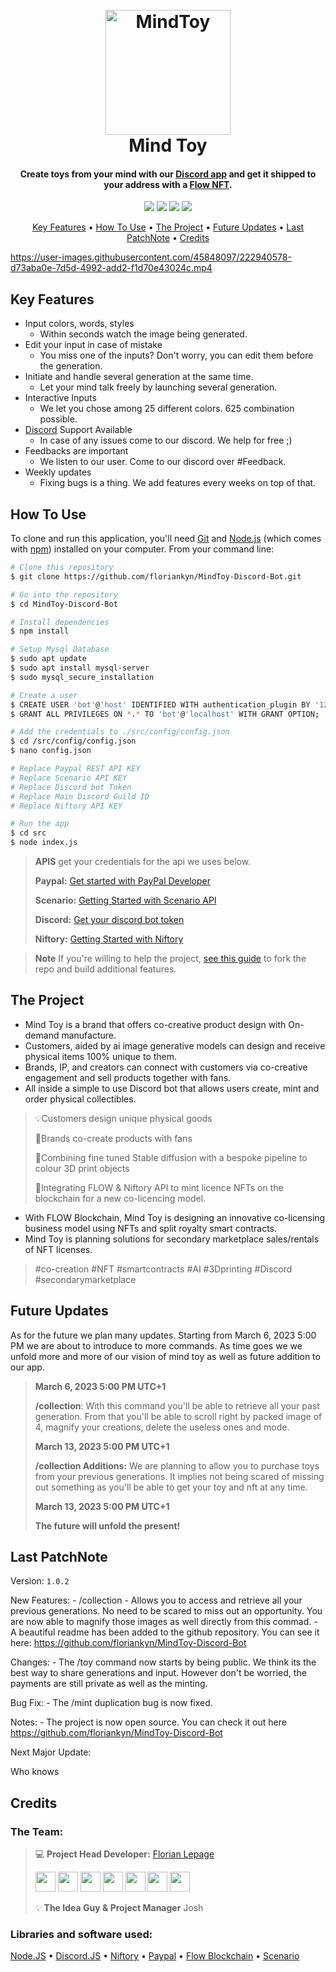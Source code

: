 <h1 align="center">
  <br>
  <a href="https://discord.gg/DrBvwzpt5B"><img src="https://i.imgur.com/rL8S37S.png" alt="MindToy" width="200"></a>
  <br>
    Mind Toy
  <br>
</h1>

<h4 align="center">Create toys from your mind with our <a href="https://discord.gg/DrBvwzpt5B" target="_blank">Discord app</a> and get it shipped to your address with a <a href="https://flow.com/">Flow NFT</a>.</h4>

<p align="center">
  <a href="https://badge.fury.io/js/electron-markdownify"><img src="https://img.shields.io/github/package-json/dependency-version/floriankyn/MindToy-Discord-Bot/discord.js"></a>
  <a href="https://flow.com/"><img src="https://img.shields.io/badge/Flow-chain-green"></a>
  <a href="https://www.niftory.com/"> <img src="https://img.shields.io/badge/Niftory-%5E1.0.0-blueviolet"></a>
  <a href="https://developer.paypal.com/api/rest/"><img src="https://img.shields.io/badge/Paypal%20API-v1-blue"></a>
</p>

<p align="center">
  <a href="#key-features">Key Features</a> •
  <a href="#how-to-use">How To Use</a> •
  <a href="#The-Project">The Project</a> •
  <a href="#Future-Updates">Future Updates</a> •
  <a href="#Last-PatchNote">Last PatchNote</a> •
  <a href="#Credits">Credits</a>
</p>


https://user-images.githubusercontent.com/45848097/222940578-d73aba0e-7d5d-4992-add2-f1d70e43024c.mp4


## Key Features

* Input colors, words, styles
    - Within seconds watch the image being generated.
* Edit your input in case of mistake
    - You miss one of the inputs? Don't worry, you can edit them before the generation.
* Initiate and handle several generation at the same time.
    - Let your mind talk freely by launching several generation.
* Interactive Inputs
    - We let you chose among 25 different colors. 625 combination possible.
* [Discord](https://discord.gg/dHbBAPnySx/) Support Available
    - In case of any issues come to our discord. We help for free ;)
* Feedbacks are important
    - We listen to our user. Come to our discord over #Feedback.
* Weekly updates
    - Fixing bugs is a thing. We add features every weeks on top of that.

## How To Use

To clone and run this application, you'll need [Git](https://git-scm.com) and [Node.js](https://nodejs.org/en/download/) (which comes with [npm](http://npmjs.com)) installed on your computer. From your command line:

```bash
# Clone this repository
$ git clone https://github.com/floriankyn/MindToy-Discord-Bot.git

# Go into the repository
$ cd MindToy-Discord-Bot

# Install dependencies
$ npm install

# Setup Mysql Database
$ sudo apt update
$ sudo apt install mysql-server
$ sudo mysql_secure_installation

# Create a user
$ CREATE USER 'bot'@'host' IDENTIFIED WITH authentication_plugin BY '123456789';
$ GRANT ALL PRIVILEGES ON *.* TO 'bot'@'localhost' WITH GRANT OPTION;

# Add the credentials to ./src/config/config.json
$ cd /src/config/config.json
$ nano config.json

# Replace Paypal REST API KEY
# Replace Scenario API KEY
# Replace Discord bot Token
# Replace Main Discord Guild ID
# Replace Niftory API KEY

# Run the app
$ cd src
$ node index.js
```

> **APIS**
> get your credentials for the api we uses below.
>
> **Paypal:** [Get started with PayPal Developer](https://developer.paypal.com/api/rest/)
>
> **Scenario:** [Getting Started with Scenario API](https://docs.scenario.gg/docs/getting-started)
>
> **Discord:** [Get your discord bot token](https://www.writebots.com/discord-bot-token/)
>
> **Niftory:** [Getting Started with Niftory](https://docs.niftory.com/home/get-your-api-keys)
>

> **Note**
> If you're willing to help the project, [see this guide](https://blog.scottlowe.org/2015/01/27/using-fork-branch-git-workflow/) to fork the repo and build additional features.

## The Project

* Mind Toy is a brand that offers co-creative product design with On-demand manufacture.
* Customers, aided by ai image generative models can design and receive physical items 100% unique to them.
* Brands, IP, and creators can connect with customers via co-creative engagement and sell products together with fans.
* All inside a simple to use Discord bot that allows users create, mint and order physical collectibles.

> 💡Customers design unique physical goods
>
> 🤝Brands co-create products with fans
>
> 🧠Combining fine tuned Stable diffusion with a bespoke pipeline to colour 3D print objects
>
> 🚀Integrating FLOW & Niftory API to mint licence NFTs on the blockchain for a new co-licencing model.

* With FLOW Blockchain, Mind Toy is designing an innovative co-licensing business model using NFTs and split royalty smart contracts.
* Mind Toy is planning solutions for secondary marketplace sales/rentals of NFT licenses.

> #co-creation #NFT #smartcontracts #AI #3Dprinting #Discord #secondarymarketplace

## Future Updates

As for the future we plan many updates. Starting from March 6, 2023 5:00 PM we are about to introduce to more commands. As time goes we we unfold more and more of our vision of mind toy as well as future addition to our app.

> **March 6, 2023 5:00 PM UTC+1**
>
> **/collection**: With this command you'll be able to retrieve all your past generation. From that you'll be able to scroll right by packed image of 4, magnify your creations, delete the useless ones and mode.
>
> **March 13, 2023 5:00 PM UTC+1**
>
> **/collection Additions:** We are planning to allow you to purchase toys from your previous generations. It implies not being scared of missing out something as you'll be able to get your toy and nft at any time.
>
> **March 13, 2023 5:00 PM UTC+1**
>
> **The future will unfold the present!**


## Last PatchNote

Version: `1.0.2`

New Features:
    - /collection
        - Allows you to access and retrieve all your previous generations. No need to be scared to miss out an opportunity. You are now able to magnify those images as well directly from this commad.
    - A beautiful readme has been added to the github repository. You can see it here: https://github.com/floriankyn/MindToy-Discord-Bot

Changes:
    - The /toy command now starts by being public. We think its the best way to share generations and input. However don't be worried, the payments are still private         as well as the minting.

Bug Fix: 
    - The /mint duplication bug is now fixed.

Notes:
    - The project is now open source. You can check it out  here  https://github.com/floriankyn/MindToy-Discord-Bot

Next Major Update:

Who knows 

## Credits

### The Team:
> 💻 **Project Head Developer:** [Florian Lepage](https://www.linkedin.com/in/florian-lepage/) <p align="left"> <a href="https://www.dev.to/floriankyn" target="_blank" rel="noreferrer"><img src="https://raw.githubusercontent.com/danielcranney/readme-generator/main/public/icons/socials/devdotto.svg" width="32" height="32" /></a> <a href="https://discord.gg/ZwsyKz2BuC" target="_blank" rel="noreferrer"><img src="https://raw.githubusercontent.com/danielcranney/readme-generator/main/public/icons/socials/discord.svg" width="32" height="32" /></a> <a href="https://www.github.com/floriankyn" target="_blank" rel="noreferrer"><img src="https://raw.githubusercontent.com/danielcranney/readme-generator/main/public/icons/socials/github.svg" width="32" height="32" /></a> <a href="http://www.instagram.com/florian_kyn" target="_blank" rel="noreferrer"><img src="https://raw.githubusercontent.com/danielcranney/readme-generator/main/public/icons/socials/instagram.svg" width="32" height="32" /></a> <a href="https://www.linkedin.com/in/florian-lepage" target="_blank" rel="noreferrer"><img src="https://raw.githubusercontent.com/danielcranney/readme-generator/main/public/icons/socials/linkedin.svg" width="32" height="32" /></a> <a href="https://www.stackoverflow.com/users/13493116/florian-lepage" target="_blank" rel="noreferrer"><img src="https://raw.githubusercontent.com/danielcranney/readme-generator/main/public/icons/socials/stackoverflow.svg" width="32" height="32" /></a> <a href="https://www.twitter.com/florian_kyn" target="_blank" rel="noreferrer"><img src="https://raw.githubusercontent.com/danielcranney/readme-generator/main/public/icons/socials/twitter.svg" width="32" height="32" /></a></p>
>
> 💡 **The Idea Guy & Project Manager** Josh
>


### Libraries and software used:

<a href="https://nodejs.org/en/">Node.JS</a> •
<a href="https://discord.js.org/#/">Discord.JS</a> •
<a href="https://www.niftory.com/">Niftory</a> •
<a href="https://developer.paypal.com/api/rest/">Paypal</a> •
<a href="https://www.flow.com">Flow Blockchain</a> •
<a href="https://www.scenario.com/">Scenario</a>
